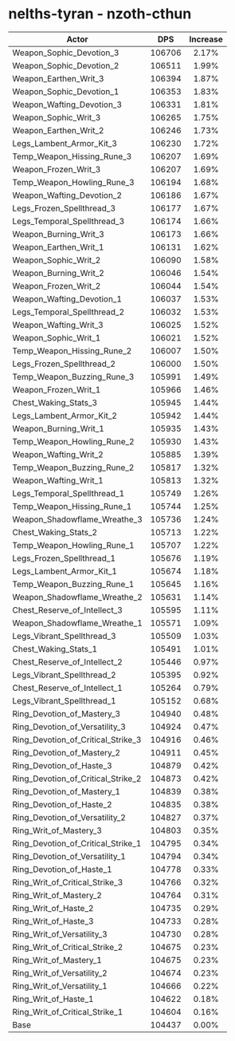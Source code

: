 # nelths-tyran - nzoth-cthun
| Actor | DPS | Increase |
|---|:---:|:---:|
|Weapon_Sophic_Devotion_3|106706|2.17%|
|Weapon_Sophic_Devotion_2|106511|1.99%|
|Weapon_Earthen_Writ_3|106394|1.87%|
|Weapon_Sophic_Devotion_1|106353|1.83%|
|Weapon_Wafting_Devotion_3|106331|1.81%|
|Weapon_Sophic_Writ_3|106265|1.75%|
|Weapon_Earthen_Writ_2|106246|1.73%|
|Legs_Lambent_Armor_Kit_3|106230|1.72%|
|Temp_Weapon_Hissing_Rune_3|106207|1.69%|
|Weapon_Frozen_Writ_3|106207|1.69%|
|Temp_Weapon_Howling_Rune_3|106194|1.68%|
|Weapon_Wafting_Devotion_2|106186|1.67%|
|Legs_Frozen_Spellthread_3|106177|1.67%|
|Legs_Temporal_Spellthread_3|106174|1.66%|
|Weapon_Burning_Writ_3|106173|1.66%|
|Weapon_Earthen_Writ_1|106131|1.62%|
|Weapon_Sophic_Writ_2|106090|1.58%|
|Weapon_Burning_Writ_2|106046|1.54%|
|Weapon_Frozen_Writ_2|106044|1.54%|
|Weapon_Wafting_Devotion_1|106037|1.53%|
|Legs_Temporal_Spellthread_2|106032|1.53%|
|Weapon_Wafting_Writ_3|106025|1.52%|
|Weapon_Sophic_Writ_1|106021|1.52%|
|Temp_Weapon_Hissing_Rune_2|106007|1.50%|
|Legs_Frozen_Spellthread_2|106000|1.50%|
|Temp_Weapon_Buzzing_Rune_3|105991|1.49%|
|Weapon_Frozen_Writ_1|105966|1.46%|
|Chest_Waking_Stats_3|105945|1.44%|
|Legs_Lambent_Armor_Kit_2|105942|1.44%|
|Weapon_Burning_Writ_1|105935|1.43%|
|Temp_Weapon_Howling_Rune_2|105930|1.43%|
|Weapon_Wafting_Writ_2|105885|1.39%|
|Temp_Weapon_Buzzing_Rune_2|105817|1.32%|
|Weapon_Wafting_Writ_1|105813|1.32%|
|Legs_Temporal_Spellthread_1|105749|1.26%|
|Temp_Weapon_Hissing_Rune_1|105744|1.25%|
|Weapon_Shadowflame_Wreathe_3|105736|1.24%|
|Chest_Waking_Stats_2|105713|1.22%|
|Temp_Weapon_Howling_Rune_1|105707|1.22%|
|Legs_Frozen_Spellthread_1|105676|1.19%|
|Legs_Lambent_Armor_Kit_1|105674|1.18%|
|Temp_Weapon_Buzzing_Rune_1|105645|1.16%|
|Weapon_Shadowflame_Wreathe_2|105631|1.14%|
|Chest_Reserve_of_Intellect_3|105595|1.11%|
|Weapon_Shadowflame_Wreathe_1|105571|1.09%|
|Legs_Vibrant_Spellthread_3|105509|1.03%|
|Chest_Waking_Stats_1|105491|1.01%|
|Chest_Reserve_of_Intellect_2|105446|0.97%|
|Legs_Vibrant_Spellthread_2|105395|0.92%|
|Chest_Reserve_of_Intellect_1|105264|0.79%|
|Legs_Vibrant_Spellthread_1|105152|0.68%|
|Ring_Devotion_of_Mastery_3|104940|0.48%|
|Ring_Devotion_of_Versatility_3|104924|0.47%|
|Ring_Devotion_of_Critical_Strike_3|104916|0.46%|
|Ring_Devotion_of_Mastery_2|104911|0.45%|
|Ring_Devotion_of_Haste_3|104879|0.42%|
|Ring_Devotion_of_Critical_Strike_2|104873|0.42%|
|Ring_Devotion_of_Mastery_1|104839|0.38%|
|Ring_Devotion_of_Haste_2|104835|0.38%|
|Ring_Devotion_of_Versatility_2|104827|0.37%|
|Ring_Writ_of_Mastery_3|104803|0.35%|
|Ring_Devotion_of_Critical_Strike_1|104795|0.34%|
|Ring_Devotion_of_Versatility_1|104794|0.34%|
|Ring_Devotion_of_Haste_1|104778|0.33%|
|Ring_Writ_of_Critical_Strike_3|104766|0.32%|
|Ring_Writ_of_Mastery_2|104764|0.31%|
|Ring_Writ_of_Haste_2|104735|0.29%|
|Ring_Writ_of_Haste_3|104733|0.28%|
|Ring_Writ_of_Versatility_3|104730|0.28%|
|Ring_Writ_of_Critical_Strike_2|104675|0.23%|
|Ring_Writ_of_Mastery_1|104675|0.23%|
|Ring_Writ_of_Versatility_2|104674|0.23%|
|Ring_Writ_of_Versatility_1|104666|0.22%|
|Ring_Writ_of_Haste_1|104622|0.18%|
|Ring_Writ_of_Critical_Strike_1|104604|0.16%|
|Base|104437|0.00%|
